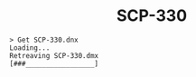 <h1 align="center">SCP-330</h1>

```
> Get SCP-330.dnx
Loading...
Retreaving SCP-330.dmx
[###_________________]
```